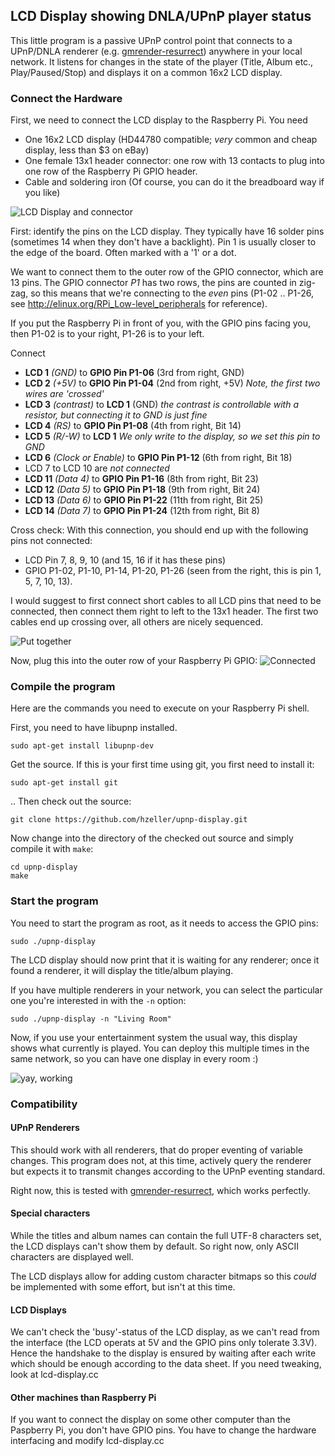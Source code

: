 LCD Display showing DNLA/UPnP player status
-------------------------------------------

This little program is a passive UPnP control point that connects to a UPnP/DNLA
renderer (e.g. [gmrender-resurrect][]) anywhere in your
local network.
It listens for changes in the state of the player (Title, Album etc.,
Play/Paused/Stop) and displays it on a common 16x2 LCD display.

### Connect the Hardware

First, we need to connect the LCD display to the Raspberry Pi.
You need
   - One 16x2 LCD display (HD44780 compatible; _very_ common and cheap display,
     less than $3 on eBay)
   - One female 13x1 header connector: one row with 13 contacts to plug into
     one row of the Raspberry Pi GPIO header.
   - Cable and soldering iron (Of course, you can do it the breadboard way
     if you like)

![LCD Display and connector][parts]

First: identify the pins on the LCD display. They typically have 16 solder pins
(sometimes 14 when they don't have a backlight). Pin 1 is usually closer to the
edge of the board. Often marked with a '1' or a dot.

We want to connect them to the outer row of the GPIO connector, which are 13
pins. The GPIO connector _P1_ has two rows, the pins are counted in
zig-zag, so this means that we're connecting to the _even_ pins (P1-02 .. P1-26,
see http://elinux.org/RPi_Low-level_peripherals for reference).

If you put the Raspberry Pi in front of you, with the GPIO pins facing you,
then P1-02 is to your right, P1-26 is to your left.

Connect
   - **LCD 1** _(GND)_ to **GPIO Pin P1-06** (3rd from right, GND)
   - **LCD 2** _(+5V)_ to **GPIO Pin P1-04** (2nd from right, +5V)
     _Note, the first two wires are 'crossed'_
   - **LCD 3** _(contrast)_ to **LCD 1** (GND)
       _the contrast is controllable with a resistor, but connecting it to GND
       is just fine_
   - **LCD 4** _(RS)_ to **GPIO Pin P1-08** (4th from right, Bit 14)
   - **LCD 5** _(R/-W)_ to **LCD 1** _We only write to the display,
      so we set this pin to GND_
   - **LCD 6** _(Clock or Enable)_ to **GPIO Pin P1-12** (6th from right, Bit 18)
   - LCD 7 to LCD 10 are _not connected_
   - **LCD 11** _(Data 4)_ to **GPIO Pin P1-16** (8th from right, Bit 23)
   - **LCD 12** _(Data 5)_ to **GPIO Pin P1-18** (9th from right, Bit 24)
   - **LCD 13** _(Data 6)_ to **GPIO Pin P1-22** (11th from right, Bit 25)
   - **LCD 14** _(Data 7)_ to **GPIO Pin P1-24** (12th from right, Bit 8)

Cross check: With this connection, you should end up with the following
pins not connected:
   - LCD Pin 7, 8, 9, 10 (and 15, 16 if it has these pins)
   - GPIO P1-02, P1-10, P1-14, P1-20, P1-26 (seen from the right, this
     is pin 1, 5, 7, 10, 13).

I would suggest to first connect short cables to all LCD pins that need to be
connected, then connect them right to left to the 13x1 header. The first two
cables end up crossing over, all others are nicely sequenced.

![Put together][soldered]

Now, plug this into the outer row of your Raspberry Pi GPIO:
![Connected][connected]

### Compile the program

Here are the commands you need to execute on your Raspberry Pi shell.

First, you need to have libupnp installed.

    sudo apt-get install libupnp-dev

Get the source. If this is your first time using git, you first need to install
it:

    sudo apt-get install git

.. Then check out the source:

    git clone https://github.com/hzeller/upnp-display.git

Now change into the directory of the checked out source and simply compile it
with `make`:
   
    cd upnp-display
    make


### Start the program

You need to start the program as root, as it needs to access the GPIO pins:

    sudo ./upnp-display

The LCD display should now print that it is waiting for any renderer;
once it found a renderer, it will display the title/album playing.

If you have multiple renderers in your network, you can select the particular
one you're interested in with the `-n` option:

    sudo ./upnp-display -n "Living Room"

Now, if you use your entertainment system the usual way, this display
shows what currently is played. You can deploy this multiple times
in the same network, so you can have one display in every room :)

![yay, working][in-operation]

### Compatibility

#### UPnP Renderers
This should work with all renderers, that do proper eventing of variable
changes. This program does not, at this time, actively query the renderer
but expects it to transmit changes according to the UPnP eventing standard.

Right now, this is tested with [gmrender-resurrect][], which works perfectly.

#### Special characters
While the titles and album names can contain the full UTF-8 characters set,
the LCD displays can't show them by default. So right now, only ASCII characters
are displayed well.

The LCD displays allow for adding custom character bitmaps so this _could_ be
implemented with some effort, but isn't at this time.

#### LCD Displays
We can't check the 'busy'-status of the LCD display, as we can't read from
the interface (the LCD operats at 5V and the GPIO pins only tolerate 3.3V). Hence
the handshake to the display is ensured by waiting after each write which should
be enough according to the data sheet. If you need tweaking, look at
lcd-display.cc

#### Other machines than Raspberry Pi
If you want to connect the display on some other computer
than the Paspberry Pi, you don't have GPIO pins. You have to change the hardware
interfacing and modify lcd-display.cc

[parts]: https://github.com/hzeller/upnp-display/raw/master/images/basic-connector-small.jpg
[soldered]: https://github.com/hzeller/upnp-display/raw/master/images/soldered-small.jpg
[connected]: https://github.com/hzeller/upnp-display/raw/master/images/plugged-in-small.jpg
[in-operation]: https://github.com/hzeller/upnp-display/raw/master/images/in-operation-small.jpg
[gmrender-resurrect]: http://github.com/hzeller/gmrender-resurrect
